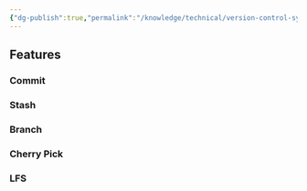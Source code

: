 ```yaml
---
{"dg-publish":true,"permalink":"/knowledge/technical/version-control-system/git/","noteIcon":""}
---
```


## Features
### Commit

### Stash

### Branch

### Cherry Pick

### LFS